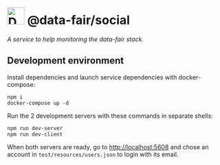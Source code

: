 # <img alt="Data FAIR logo" src="https://cdn.jsdelivr.net/gh/data-fair/data-fair@master/public/assets/logo.svg" width="40"> @data-fair/social

*A service to help monitoring the data-fair stack.*

## Development environment

Install dependencies and launch service dependencies with docker-compose:

    npm i
    docker-compose up -d

Run the 2 development servers with these commands in separate shells:

    npm run dev-server
    npm run dev-client

When both servers are ready, go to [http://localhost:5608](http://localhost:5608) and chose an account in `test/resources/users.json` to login with its email.
